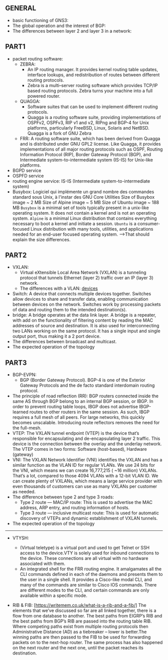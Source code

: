 ## GENERAL

- basic functioning of GNS3:
- The global operation and the interest of BGP:
- The differences between layer 2 and layer 3 in a network:


## PART1

- packet routing software:
    - ZEBRA:
        * An IP routing manager. It provides kernel routing table updates, interface lookups, and redistribution of routes between different routing protocols.
        * Zebra is a multi–server routing software which provides TCP/IP based routing protocols. Zebra turns your machine into a full powered router.
    - QUAGGA:
        * Software suites that can be used to implement different routing protocols.
        * Quagga is a routing software suite, providing implementations of OSPFv2, OSPFv3, RIP v1 and v2, RIPng and BGP-4 for Unix platforms, particularly FreeBSD, Linux, Solaris and NetBSD. Quagga is a fork of GNU Zebra
    - FRR:
        A routing software suite, which has been derived from Quagga and is distributed under GNU GPL2 license. Like Quagga, it provides implementations of all major routing protocols such as OSPF, Routing Information Protocol (RIP), Border Gateway Protocol (BGP), and Intermediate system-to-intermediate system (IS-IS) for Unix-like platforms.
- BGPD service
- OSPFD service
- routing engine service:
    IS-IS (Intermediate system-to-intermediate system)
- Busybox:
    Logiciel qui implémente un grand nombre des commandes standard sous Unix, à l'instar des GNU Core Utilities
    Size of Busybox image ~ 2 MB
    Size of Alpine image ~ 5 MB
    Size of Ubuntu image ~ 188 MB
    `Busybox` is a minimal set of tools typically present in a unix-like operating system. It does not contain a kernel and is not an operating system.
    `Alpine` is a minimal Linux distribution that contains everything necessary to boot a kernel and initiate a session.
    `Ubuntu` is a consumer-focused Linux distribution with many tools, utilities, and applications needed for an end-user focused operating system.
    -->That should explain the size differences.

## PART2

- VXLAN:
    - Virtual eXtensible Local Area Network (VXLAN) is a tunneling protocol that tunnels Ethernet (layer 2) traffic over an IP (layer 3) network.
    - The differences with a VLAN: 
[devices](https://www.geeksforgeeks.org/network-devices-hub-repeater-bridge-switch-router-gateways/)
-  Switch:
    A device that connects multiple devices together. Switches allow devices to share and transfer data, enabling communication between devices on the network. Switches work by processing packets of data and routing them to the intended destination(s).
- bridge:
    A bridge operates at the data link layer. A bridge is a repeater, with add on the functionality of filtering content by reading the MAC addresses of source and destination. It is also used for interconnecting two LANs working on the same protocol. It has a single input and single output port, thus making it a 2 port device.
- The differences between broadcast and multicast.
- The expected operation of the topology


## PART3

- BGP-EVPN:
    * BGP (Border Gateway Protocol). BGP-4 is one of the Exterior Gateway Protocols and the de facto standard interdomain routing protocol.
- The principle of road reflection (RR):
    BGP routers connected inside the same AS through BGP belong to an internal BGP session, or IBGP. In order to prevent routing table loops, IBGP does not advertise IBGP-learned routes to other routers in the same session. As such, IBGP requires a full mesh of all peers. For large networks, this quickly becomes unscalable. Introducing route reflectors removes the need for the full-mesh.
- VTEP:
    The VXLAN tunnel endpoint (VTEP) is the device that’s responsible for encapsulating and de-encapsulating layer 2 traffic. This device is the connection between the overlay and the underlay network. The VTEP comes in two forms: Software (host-based), Hardware (gateway)
- VNI:
    The VXLAN Network Identifier (VNI) identifies the VXLAN and has a similar function as the VLAN ID for regular VLANs. We use 24 bits for the VNI, which means we can create 16,777,215 ( ~16 million) VXLANs. That’s a lot, compared to those 4094 VLANs with a 12-bit VLAN ID. We can create plenty of VXLANs, which means a large service provider with even thousands of customers can use as many VXLANs per customer as needed.
- The difference between type 2 and type 3 roads:
    * Type 2 route — MAC/IP route: This is used to advertise the MAC address, ARP entry, and routing information of hosts.
    * Type 3 route — inclusive multicast route: This is used for automatic discovery of VTEPs and dynamic establishment of VXLAN tunnels.
- The expected operation of the topology
---

- VTYSH:
    * (Virtual teletype) is a virtual port and used to get Telnet or SSH access to the device.VTY is solely used for inbound connections to the device. These connections are all virtual with no hardware associated with them.
    * An integrated shell for the FRR routing engine. It amalgamates all the CLI commands defined in each of the daemons and presents them to the user in a single shell. It provides a Cisco-like modal CLI, and many of the commands are similar to Cisco IOS commands. There are different modes to the CLI, and certain commands are only available within a specific mode.

- RIB & FIB: [https://writemem.co.uk/what-is-a-rib-and-a-fib/]
    The elements that we’ve discussed so far are all linked together, there is a flow from one database to another.
    The best paths from EIGRP’s RIB and the best paths from BGP’s RIB are passed into the routing table RIB. Where competing paths exist from multiple routing protocols then Administrative Distance (AD) as a tiebreaker – lower is better.The winning paths are then passed to the FIB to be used for forwarding packets on to the next-hop router. The same process has also happened on the next router and the next one, until the packet reaches its destination.